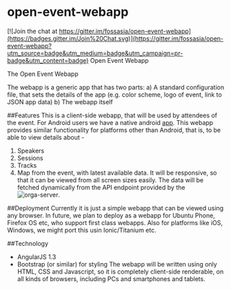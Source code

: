 # open-event-webapp

[![Join the chat at https://gitter.im/fossasia/open-event-webapp](https://badges.gitter.im/Join%20Chat.svg)](https://gitter.im/fossasia/open-event-webapp?utm_source=badge&utm_medium=badge&utm_campaign=pr-badge&utm_content=badge)
Open Event Webapp

The Open Event Webapp

The webapp is a generic app that has two parts: a) A standard configuration file, that sets the details of the app (e.g. color scheme, logo of event, link to JSON app data) b) The webapp itself

##Features
This is a client-side webapp, that will be used by attendees of the event. For Android users we have a native android [app](https://github.com/fossasia/open-event-android). This webapp provides similar functionality for platforms other than Android, that is, to be able to view details about - 
 1. Speakers
 2. Sessions
 3. Tracks
 4. Map
from the event, with latest available data. 
It will be responsive, so that it can be viewed from all screen sizes easily. 
The data will be fetched dynamically from the API endpoint provided by the ![orga-server](https://github.com/fossasia/open-event-orga-server). 

##Deployment
Currently it is just a simple webapp that can be viewed using any browser. In future, we plan to deploy as a webapp for Ubuntu Phone, Firefox OS etc, who support first class webapps. Also for platforms like iOS, Windows, we might port this usin Ionic/Titanium etc. 

##Technology
 * AngularJS 1.3
 * Bootstrap (or similar) for styling
The webapp will be written using only HTML, CSS and Javascript, so it is completely client-side renderable, on all kinds of browsers, including PCs and smartphones and tablets. 

